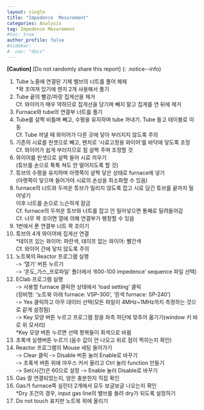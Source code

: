```yaml
---
layout: single
title: "Impedence  Mesurement"
categories: Analysis
tag: Impedence Mesurement
#toc: true
author_profile: false
#sidebar:
#  nav: "docs"
---
```


**[Caution]** [Do not randomly share this report]
{: .notice--info}

1. Tube 노즐에 연결된 기체 밸브의 너트를 풀어 해체<br>
 *꽉 조여져 있기에 렌치 2개 사용해서 풀기<br>
2. Tube 끝의 빨강/파랑 집게선을 제거<br>
 Cf. 와이어가 매우 약하므로 집게선을 당기며 빼지 말고 집게를 연 뒤에 제거<br>
3. Furnace와 tube의 연결부 너트를 풀기<br>
4. Tube를 살짝 비틀며 빼고, 수평을 유지하며 tube 꺼내기. Tube 들고 테이블로 이동<br>
 Cf. Tube 꺼낼 때 와이어가 다른 곳에 닿아 부러지지 않도록 주의<br>
5. 기존의 시료를 핀셋으로 빼고, 펜치로 ‘시료고정용 와이어’를 바닥에 닿도록 조정<br>
 Cf. 와이어가 쉽게 부러지므로 힘 살짝 주며 조정할 것<br>
6. 와이어를 핀셋으로 살짝 들어 시료 끼우기<br>
 (튜브를 손으로 툭툭 쳐도 안 떨어지도록 할 것)<br>
7. 튜브의 수평을 유지하며 아랫쪽이 살짝 닿은 상태로 furnace에 넣기<br>
 (아랫쪽이 닿으며 들어가야 시료의 손상을 최소화할 수 있음)<br>
8. furnace의 너트와 두꺼운 튜브가 밀리지 않도록 잡고 시료 담긴 튜브를 끝까지 밀어넣기<br>
이후 너트를 손으로 느슨하게 잠금<br>
 Cf. furnace의 두꺼운 튜브와 너트를 잡고 안 밀어넣으면 통째로 밀려들어감<br>
 Cf. 너무 꽉 조이면 열에 의해 연결부가 팽창할 수 있음<br>
9. 1번에서 푼 연결부 너트 꽉 조이기<br>
10. 튜브의 4개 와이어에 집게선 연결<br>
 *테이프 있는 와이어: 파란색, 테이프 없는 와이어: 빨간색<br>
 Cf. 와이어 간에 닿지 않도록 주의<br>
11. 노트북의 Reactor 프로그램 실행<br>
-> ‘열기’ 버튼 누르기<br>
-> ‘온도_가스_프로파일’ 폴더에서 ‘600-100 impedence’ sequence 파일 선택)<br>
12. EClab 프로그램 실행<br>
 -> 사용할 furnace 클릭한 상태에서 ‘load setting’ 클릭<br>
 (장비명: ‘노트북 아래 furnace: VSP-300’, ‘흰색 furnace: SP-240’)<br>
 -> Yes 클릭하고 아무 데이터 선택(모든 파일이 4MHz~1MHz까지 측정하는 것으로 같게 설정됨)<br>
 -> Key 모양 버튼 누르고 프로그램 창을 좌측 하단에 맞추어 옮기기(window 키 바로 위 모서리)<br>
 *Key 모양 버튼 누르면 선택 항복들이 회색으로 바뀜<br>
13. 초록색 실행버튼 누르기 (음수 값이 안 나오고 위로 점이 찍히는지 확인)<br>
14. Reactor 프로그램의 Mouse 세팅 들어가기<br>
 -> Clear 클릭 -> Disable 버튼 눌러 Enable로 바꾸기<br>
 -> 초록색 버튼 위에 마우스 커서 올리고 Ctrl 눌러 function 만들기<br>
 -> Set(시간)은 60으로 설정 -> Enable 눌러 Disable로 바꾸기<br>
15. Gas 잘 연결되었는지, 양은 충분한지 직접 확인<br>
16. Gas가 furnace쪽 실린더 2개에서 모두 보글보글 나오는지 확인<br>
 *Dry 조건의 경우, input gas line의 밸브를 돌려 dry가 되도록 설정하기<br>
17. Do not touch 표지판 노트북 위에 올리기<br>
